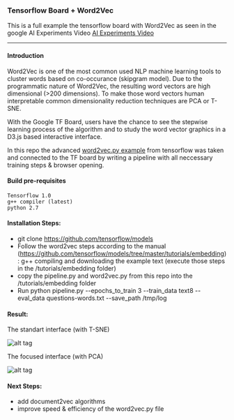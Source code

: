 ### Tensorflow Board + Word2Vec 

This is a full example the tensorflow board with Word2Vec as seen in the google AI Experiments Video [AI Experiments Video](https://aiexperiments.withgoogle.com/visualizing-high-dimensional-space)

--------------

#### Introduction

Word2Vec is one of the most common used NLP machine learning tools to cluster words based on co-occurance (skipgram model). 
Due to the programmatic nature of Word2Vec, the resulting word vectors are high dimensional (>200 dimensions). To make those word vectors human interpretable common dimensionality reduction techniques are PCA or T-SNE.  

With the Google TF Board, users have the chance to see the stepwise learning process of the algorithm and to study the word vector graphics in a D3.js based interactive interface.

In this repo the advanced [word2vec.py example](https://www.tensorflow.org/tutorials/word2vec) from tensorflow was taken and connected to the TF board by writing a pipeline with all neccessary training steps & browser opening.  

#### Build pre-requisites

    Tensorflow 1.0
    g++ compiler (latest)
    python 2.7

#### Installation Steps: 

 - git clone https://github.com/tensorflow/models
 - Follow the word2vec steps according to the manual (https://github.com/tensorflow/models/tree/master/tutorials/embedding): g++ compiling and downloading the example text (execute those steps in the /tutorials/embedding folder)
 - copy the pipeline.py and word2vec.py from this repo into the /tutorials/embedding folder
 - Run python pipeline.py --epochs_to_train 3 --train_data text8 --eval_data questions-words.txt --save_path /tmp/log
  
#### Result: 

The standart interface (with T-SNE)

![alt tag](https://firebasestorage.googleapis.com/v0/b/rscriptmarket-66f49.appspot.com/o/statics%2Fgithub%2Ftensorboard1.png?alt=media&token=04a51b8a-b670-464d-b1d6-759361e52df9)

The focused interface (with PCA)

![alt tag](https://firebasestorage.googleapis.com/v0/b/rscriptmarket-66f49.appspot.com/o/statics%2Fgithub%2Ftensorboard2.png?alt=media&token=75caa3da-b1e2-4c71-802b-ea04a4501d4c)


#### Next Steps:

 - add document2vec algorithms
 - improve speed & efficiency of the word2vec.py file

  